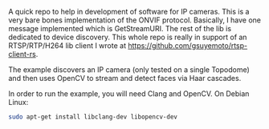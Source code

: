 A quick repo to help in development of software for IP cameras. This is a very bare bones implementation of the ONVIF protocol. Basically, I have one message implemented which is GetStreamURI. The rest of the lib is dedicated to device discovery. This whole repo is really in support of an RTSP/RTP/H264 lib client I wrote at https://github.com/gsuyemoto/rtsp-client-rs.

The example discovers an IP camera (only tested on a single Topodome) and then uses OpenCV to stream and detect faces via Haar cascades.

In order to run the example, you will need Clang and OpenCV. On Debian Linux:
```bash
sudo apt-get install libclang-dev libopencv-dev
```

